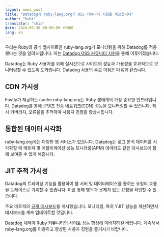 ```yaml
---
layout: news_post
title: "Datadog가 ruby-lang.org의 OSS 커뮤니티 지원을 제공합니다"
author: "hsbt"
translator: "shia"
date: 2024-05-30 00:00:00 +0000
lang: ko
---
```


우리는 Ruby의 공식 웹사이트인 ruby-lang.org가 모니터링을 위해 Datadog를 적용했다는 것을 알려드립니다. 이는 [Datadog OSS 커뮤니티 지원](https://opensource.datadoghq.com/projects/oss-program/)을 통해 이루어졌습니다.

Datadog는 Ruby 사용자를 위해 실시간으로 사이트의 성능과 가용성을 효과적으로 모니터링할 수 있도록 도와줍니다. Datadog 사용의 주요 이점은 다음과 같습니다.

## CDN 가시성

Fastly가 제공하는 cache.ruby-lang.org는 Ruby 생태계의 가장 중요한 인프라입니다. Datadog를 통해 콘텐츠 전송 네트워크(CDN) 성능을 모니터링할 수 있습니다. 캐시 커버리지, 오류율을 추적하여 사용자 경험을 향상시킵니다.

## 통합된 데이터 시각화

ruby-lang.org에는 다양한 웹 서비스가 있습니다. Datadog는 로그 분석 데이터를 시각화할 때 메트릭 및 애플리케이션 성능 모니터링(APM) 데이터도 같은 대시보드에 함께 보여줄 수 있게 해줍니다.

## JIT 추적 가시성

Datadog의 트레이싱 기능을 활용하여 웹 서버 및 데이터베이스를 통하는 요청의 흐름을 트레이스로 기록할 수 있습니다. 이를 통해 병목과 문제가 있는 요청을 확인할 수 있습니다.

주요 메트릭의 [공개 대시보드](https://p.ap1.datadoghq.com/sb/1271b83e-af90-11ee-9072-da7ad0900009-01633a8fa8c0b0c0051f1889afdf55dc)를 게시했습니다. 모니터링, 특히 YJIT 성능을 개선하면서 대시보드를 계속 업데이트할 것입니다.

Datadog 채택이 Ruby 커뮤니티의 사이트 성능 향상에 이바지하길 바랍니다. 계속해서 ruby-lang.org를 이용하고 향상된 사용자 경험을 즐기시기 바랍니다.
